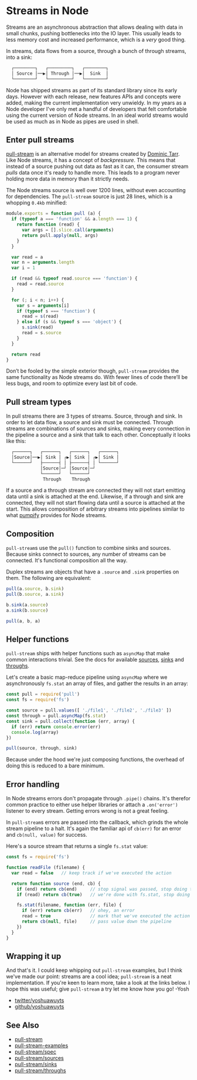 # Streams in Node
Streams are an asynchronous abstraction that allows dealing with data in
small chunks, pushing bottlenecks into the IO layer. This usually leads to less
memory cost and increased performance, which is a _very_ good thing.

In streams, data flows from a source, through a bunch of through streams, into
a sink:
```txt
  ┌────────┐   ┌─────────┐   ┌────────┐
  │ Source │──▶│ Through │──▶│  Sink  │
  └────────┘   └─────────┘   └────────┘
```

Node has shipped streams as part of its standard library since its early days.
However with each release, new features APIs and concepts were added, making
the current implementation very unwieldy. In my years as a Node developer I've
only met a handful of developers that felt comfortable using the current
version of Node streams. In an ideal world streams would be used as much as in
Node as pipes are used in shell.

## Enter pull streams
[pull-stream](https://github.com/dominictarr/pull-stream) is an alternative
model for streams created by [Dominic Tarr](https://github.com/dominictarr).
Like Node streams, it has a concept of _backpressure_. This means that instead
of a source pushing out data as fast as it can, the consumer stream _pulls_
data once it's ready to handle more. This leads to a program never holding more
data in memory than it strictly needs.

The Node streams source is well over 1200 lines, without even accounting for
dependencies. The `pull-stream` source is just 28 lines, which is a whopping
`0.4kb` minified:
```js
module.exports = function pull (a) {
  if (typeof a === 'function' && a.length === 1) {
    return function (read) {
      var args = [].slice.call(arguments)
      return pull.apply(null, args)
    }
  }

  var read = a
  var n = arguments.length
  var i = 1

  if (read && typeof read.source === 'function') {
    read = read.source
  }

  for (; i < n; i++) {
    var s = arguments[i]
    if (typeof s === 'function') {
      read = s(read)
    } else if (s && typeof s === 'object') {
      s.sink(read)
      read = s.source
    }
  }

  return read
}
```
Don’t be fooled by the simple exterior though, `pull-stream` provides the same
functionality as Node streams do. With fewer lines of code there’ll be less
bugs, and room to optimize every last bit of code.

## Pull stream types
In pull streams there are 3 types of streams. Source, through and sink. In
order to let data flow, a source and sink must be connected. Through streams
are combinations of sources and sinks, making every connection in the pipeline
a source and a sink that talk to each other. Conceptually it looks like this:
```txt
  ┌──────┐   ┌──────┐   ┌──────┐   ┌──────┐
  │Source│──▶│ Sink │ ┌▶│ Sink │ ┌▶│ Sink │
  └──────┘   ├──────┤ │ ├──────┤ │ └──────┘
             │Source│─┘ │Source│─┘
             └──────┘   └──────┘
              Through    Through
```

If a source and a through stream are connected they will not start emitting
data until a sink is attached at the end. Likewise, if a through and sink are
connected, they will not start flowing data until a source is attached at the
start. This allows composition of arbitrary streams into pipelines similar to
what [pumpify](https://github.com/mafintosh/pumpify) provides for Node streams.

## Composition
`pull-stream`s use the `pull()` function to combine sinks and sources. Because
sinks connect to sources, any number of streams can be connected. It's
functional composition all the way.

Duplex streams are objects that have a `.source` and `.sink` properties on
them. The following are equivalent:

```js
pull(a.source, b.sink)
pull(b.source, a.sink)
```
```js
b.sink(a.source)
a.sink(b.source)
```
```js
pull(a, b, a)
```

## Helper functions
`pull-stream` ships with helper functions such as `asyncMap` that make common
interactions trivial. See the docs for available
[sources](https://github.com/dominictarr/pull-stream/blob/master/docs/sources.md),
[sinks](https://github.com/dominictarr/pull-stream/blob/master/docs/sinks.md)
and
[throughs](https://github.com/dominictarr/pull-stream/blob/master/docs/throughs.md).

Let's create a basic map-reduce pipeline using `asyncMap` where we
asynchronously `fs.stat` an array of files, and gather the results in an array:
```js
const pull = require('pull')
const fs = require('fs')

const source = pull.values([ './file1', './file2', './file3' ])
const through = pull.asyncMap(fs.stat)
const sink = pull.collect(function (err, array) {
  if (err) return console.error(err)
  console.log(array)
})

pull(source, through, sink)
```
Because under the hood we're just composing functions, the overhead of doing
this is reduced to a bare minimum.

## Error handling
In Node streams errors don't propagate through `.pipe()` chains. It's therefor
common practice to either use helper libraries or attach a `.on('error')`
listener to every stream. Getting errors wrong is not a great feeling.

In `pull-stream`s errors are passed into the callback, which grinds the whole
stream pipeline to a halt. It's again the familiar api of `cb(err)` for an
error and `cb(null, value)` for success.

Here's a source stream that returns a single `fs.stat` value:
```js
const fs = require('fs')

function readFile (filename) {
  var read = false   // keep track if we've executed the action

  return function source (end, cb) {
    if (end) return cb(end)     // stop signal was passed, stop doing things
    if (read) return cb(true)   // we're done with fs.stat, stop doing things

    fs.stat(filename, function (err, file) {
      if (err) return cb(err)   // ohey, an error
      read = true               // mark that we've executed the action
      return cb(null, file)     // pass value down the pipeline
    })
  }
}
```

## Wrapping it up
And that's it. I could keep whipping out `pull-stream` examples, but I think
we've made our point: streams are a cool idea; `pull-stream` is a neat
implementation. If you're keen to learn more, take a look at the links below.
I hope this was useful; give `pull-stream` a try let me know how you go! -Yosh

- [twitter/yoshuawuyts](https://twitter.com/yoshuawuyts)
- [github/yoshuawuyts](https://github.com/yoshuawuyts)

## See Also
- [pull-stream](https://github.com/dominictarr/pull-stream)
- [pull-stream-examples](https://github.com/dominictarr/pull-stream-examples)
- [pull-stream/spec](https://github.com/dominictarr/pull-stream/blob/master/spec.md)
- [pull-stream/sources](https://github.com/dominictarr/pull-stream/blob/master/docs/sources.md)
- [pull-stream/sinks](https://github.com/dominictarr/pull-stream/blob/master/docs/sinks.md)
- [pull-stream/throughs](https://github.com/dominictarr/pull-stream/blob/master/docs/throughs.md)
